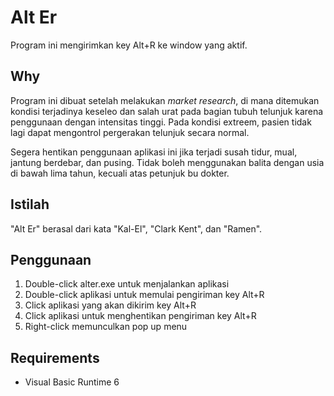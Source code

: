Alt Er
=====

Program ini mengirimkan key Alt+R ke window yang aktif.

Why
---

Program ini dibuat setelah melakukan _market research_, di mana ditemukan 
kondisi terjadinya keseleo dan salah urat pada bagian tubuh telunjuk
karena penggunaan dengan intensitas tinggi. Pada kondisi extreem, 
pasien tidak lagi dapat mengontrol pergerakan telunjuk secara normal.

Segera hentikan penggunaan aplikasi ini jika terjadi susah tidur, mual,
jantung berdebar, dan pusing. Tidak boleh menggunakan balita dengan 
usia di bawah lima tahun, kecuali atas petunjuk bu dokter.

Istilah
-------

"Alt Er" berasal dari kata "Kal-El", "Clark Kent", dan "Ramen".

Penggunaan
----------

1. Double-click alter.exe untuk menjalankan aplikasi
2. Double-click aplikasi untuk memulai pengiriman key Alt+R
3. Click aplikasi yang akan dikirim key Alt+R
3. Click aplikasi untuk menghentikan pengiriman key Alt+R
4. Right-click memunculkan pop up menu

Requirements
------------

* Visual Basic Runtime 6
